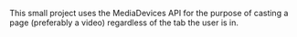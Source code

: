 This small project uses the MediaDevices API for the purpose of casting a page (preferably a video) regardless of the tab the user is in.
